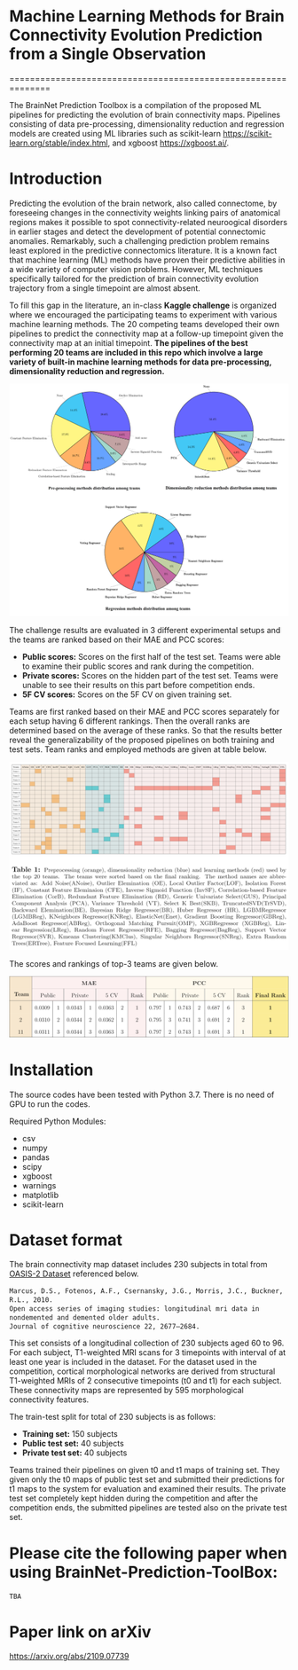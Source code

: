 # Machine Learning Methods for Brain Connectivity Evolution Prediction from a Single Observation
==============================================================

The BrainNet Prediction Toolbox is a compilation of the proposed ML pipelines for predicting the evolution of brain connectivity maps.
Pipelines consisting of data pre-processing, dimensionality reduction and regression models are created using ML libraries such as scikit-learn <https://scikit-learn.org/stable/index.html>, and xgboost <https://xgboost.ai/>.

# Introduction

Predicting the evolution of the brain network, also called connectome, by foreseeing changes in the connectivity weights linking pairs of anatomical regions makes it possible to spot connectivity-related neuroogical disorders in earlier stages and detect the development of potential connectomic anomalies. Remarkably, such a challenging prediction problem remains least explored in the predictive connectomics literature. It is a known fact that machine learning (ML) methods have proven their predictive abilities in a wide variety of computer vision problems. However, ML techniques specifically tailored for the prediction of brain connectivity evolution trajectory from a single timepoint are almost absent.

To fill this gap in the literature, an in-class **Kaggle challenge** is organized where we encouraged the participating teams to experiment with various machine learning
methods. The 20 competing teams developed their own pipelines to predict the connectivity map at a follow-up timepoint given the connectivity map at an initial
timepoint. **The pipelines of the best performing 20 teams are included in this repo which involve a large variety of built-in machine learning methods for data pre-processing, dimensionality reduction and regression.**

![BrainNet](Fig1.png)

The challenge results are evaluated in 3 different experimental setups and the teams are ranked based on their MAE and PCC scores:
* **Public scores:** Scores on the first half of the test set. Teams were able to examine their public scores and rank during the competition.
* **Private scores:** Scores on the hidden part of the test set. Teams were unable to see their results on this part before competition ends.
* **5F CV scores:** Scores on the 5F CV on given training set. 

Teams are first ranked based on their MAE and PCC scores separately for each setup having 6 different rankings. Then the overall ranks are determined based on the average of these
ranks. So that the results better reveal the generalizability of the proposed pipelines on both training and test sets. Team ranks and employed methods are given at table below.

![BrainNet](Fig2.png)

The scores and rankings of top-3 teams are given below.

![BrainNet](Fig3.png)

# Installation

The source codes have been tested with Python 3.7. There is no need of GPU to run the codes.

Required Python Modules:

* csv
* numpy
* pandas
* scipy
* xgboost
* warnings
* matplotlib
* scikit-learn

# Dataset format

The brain connectivity map dataset includes 230 subjects in total from [OASIS-2 Dataset](https://www.oasis-brains.org/) referenced below.

```
Marcus, D.S., Fotenos, A.F., Csernansky, J.G., Morris, J.C., Buckner, R.L., 2010.
Open access series of imaging studies: longitudinal mri data in nondemented and demented older adults.
Journal of cognitive neuroscience 22, 2677–2684.
```

This set consists of a longitudinal collection of 230 subjects aged 60 to 96. For each subject, T1-weighted MRI scans for 3 timepoints with interval of at least one year is included in the dataset. For the dataset used in the competition, cortical morphological networks are derived from structural T1-weighted MRIs of 2 consecutive timepoints (t0 and t1) for each subject. These connectivity maps are represented by 595 morphological connectivity features.

The train-test split for total of 230 subjects is as follows:
- **Training set:** 150 subjects
- **Public test set:** 40 subjects
- **Private test set:** 40 subjects

Teams trained their pipelines on given t0 and t1 maps of training set. They given only the t0 maps of public test set and submitted their predictions for t1 maps to the system for evaluation and examined their results. The private test set completely kept hidden during the competition and after the competition ends, the submitted pipelines are tested also on the private test set.

# Please cite the following paper when using BrainNet-Prediction-ToolBox:

```
TBA

```
# Paper link on arXiv
https://arxiv.org/abs/2109.07739

